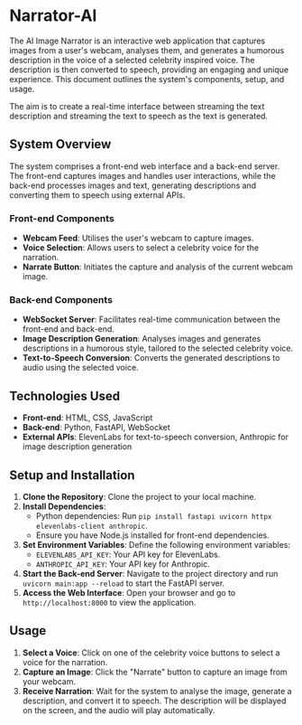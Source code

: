 # Narrator-AI

The AI Image Narrator is an interactive web application that captures images from a user's webcam, analyses them, and generates a humorous description in the voice of a selected celebrity inspired voice. The description is then converted to speech, providing an engaging and unique experience. This document outlines the system's components, setup, and usage.

The aim is to create a real-time interface between streaming the text description and streaming the text to speech as the text is generated.

## System Overview

The system comprises a front-end web interface and a back-end server. The front-end captures images and handles user interactions, while the back-end processes images and text, generating descriptions and converting them to speech using external APIs.

### Front-end Components

- **Webcam Feed**: Utilises the user's webcam to capture images.
- **Voice Selection**: Allows users to select a celebrity voice for the narration.
- **Narrate Button**: Initiates the capture and analysis of the current webcam image.

### Back-end Components

- **WebSocket Server**: Facilitates real-time communication between the front-end and back-end.
- **Image Description Generation**: Analyses images and generates descriptions in a humorous style, tailored to the selected celebrity voice.
- **Text-to-Speech Conversion**: Converts the generated descriptions to audio using the selected voice.

## Technologies Used

- **Front-end**: HTML, CSS, JavaScript
- **Back-end**: Python, FastAPI, WebSocket
- **External APIs**: ElevenLabs for text-to-speech conversion, Anthropic for image description generation

## Setup and Installation

1. **Clone the Repository**: Clone the project to your local machine.
2. **Install Dependencies**:
   - Python dependencies: Run `pip install fastapi uvicorn httpx elevenlabs-client anthropic`.
   - Ensure you have Node.js installed for front-end dependencies.
3. **Set Environment Variables**: Define the following environment variables:
   - `ELEVENLABS_API_KEY`: Your API key for ElevenLabs.
   - `ANTHROPIC_API_KEY`: Your API key for Anthropic.
4. **Start the Back-end Server**: Navigate to the project directory and run `uvicorn main:app --reload` to start the FastAPI server.
5. **Access the Web Interface**: Open your browser and go to `http://localhost:8000` to view the application.

## Usage

1. **Select a Voice**: Click on one of the celebrity voice buttons to select a voice for the narration.
2. **Capture an Image**: Click the "Narrate" button to capture an image from your webcam.
3. **Receive Narration**: Wait for the system to analyse the image, generate a description, and convert it to speech. The description will be displayed on the screen, and the audio will play automatically.

